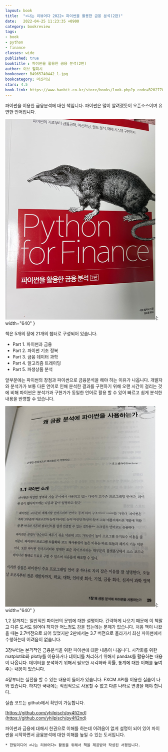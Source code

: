 ```yaml
---
layout: book
title:  "<나는 리뷰어다 2022> 파이썬을 활용한 금융 분석(2판)"
date:   2022-04-25 11:23:35 +0900
category: bookreview
tags:
- book
- python
- finance
classes: wide
published: true
booktitle : 파이썬을 활용한 금융 분석(2판)
author: 이브 힐피시
bookcover: B4965740442_l.jpg
bookcategory: 머신러닝
stars: 4.5
book-link: https://www.hanbit.co.kr/store/books/look.php?p_code=B2027701371
---
```


파이썬을 이용한 금융분석에 대한 책입니다.
파이썬은 많이 알려졌듯이 오픈소스이며 유연한 언어입니다. 


![](/images/reviewer_202204_01.jpg){: width="640" }


책은 5개의 장에 21개의 챕터로 구성되어 있습니다.

- Part 1. 파이썬과 금융
- Part 2. 파이썬 기초 정복
- Part 3. 금융 데이터 과학
- Part 4. 알고리즘 트레이딩
- Part 5. 파생상품 분석


앞부분에는 파이썬의 장점과 파이썬으로 금융분석을 해야 하는 이유가 나옵니다. 개발자와 분석가가 보통 다른 언어로 인해 분석한 결과를 구현하기 위해 오랜 시간이 걸리는 것에 비해 파이썬은 분석가과 구현가가 동일한 언어로 활용 할 수 있어 빠르고 쉽게 분석한 내용을 반영할 수 있습니다.

![](/images/reviewer_202204_02.jpg){: width="640" }

1,2 장까지는 일반적인 파이썬의 문법에 대한 설명이다. 간략하게 나오기 때문에 이 책말고 다른 도서도 읽어야 하지만 어느정도 감을 잡는데는 문제가 없습니다.
처음 책이 나왔을 때는 2.7버전으로 되어 있었지만 2판에서는 3.7 버전으로 올라가서 최신 파이썬에서 수행하는데 어려움이 없습니다.

3장부터는 본격적인 금융분석을 위한 파이썬에 대한 내용이 나옵니다. 시각화를 위한 matplotlib와 plotly를 이용하거나 데이터를 처리하기 위해서 pandas를 활용하는 내용이 나옵니다.
데이터를 분석하기 위해서 필요한 시각화와 확률, 통계에 대한 이해를 높여주는 내용이 있습니다.


4장부터는 실전을 할 수 있는 내용이 들어가 있습니다.
FXCM API를 이용한 실습이 나와 있습니다. 하지만 국내에는 직접적으로 사용할 수 없고 다른 나라로 변경을 해야 합니다.

실습 코드는 github에서 확인이 가능합니다. 

[https://github.com/yhilpisch/py4fi2nd](https://github.com/yhilpisch/py4fi2nd)

파이썬과 금융에 대해서 한권으로 이해를 하는데 어려움이 없게 설명이 되어 있어 파이썬을 시작하면서 금융분석에 대한 이해를 높일 수 있는 도서입니다.



```* 한빛미디어 <나는 리뷰어다> 활동을 위해서 책을 제공받아 작성된 서평입니다.```
